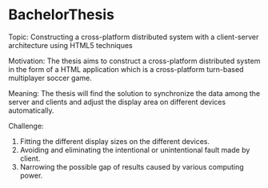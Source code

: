 # BachelorThesis

Topic: 
Constructing a cross-platform distributed system with a client-server architecture using HTML5 techniques

Motivation: 
The thesis aims to construct a cross-platform distributed system in the form of a HTML application which is a cross-platform turn-based multiplayer soccer game.

Meaning: 
The thesis will find the solution to synchronize the data among the server and clients and adjust the display area on different devices automatically. 

Challenge: 
  1. Fitting the different display sizes on the different devices.
  2. Avoiding and eliminating the intentional or unintentional fault made by client.
  3. Narrowing the possible gap of results caused by various computing power.

